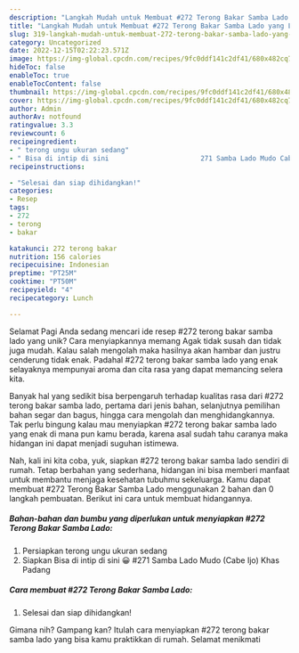 ```yaml
---
description: "Langkah Mudah untuk Membuat #272 Terong Bakar Samba Lado yang Lezat, Lezat"
title: "Langkah Mudah untuk Membuat #272 Terong Bakar Samba Lado yang Lezat, Lezat"
slug: 319-langkah-mudah-untuk-membuat-272-terong-bakar-samba-lado-yang-lezat-lezat
category: Uncategorized
date: 2022-12-15T02:22:23.571Z
image: https://img-global.cpcdn.com/recipes/9fc0ddf141c2df41/680x482cq70/272-terong-bakar-samba-lado-foto-resep-utama.jpg
hideToc: false
enableToc: true
enableTocContent: false
thumbnail: https://img-global.cpcdn.com/recipes/9fc0ddf141c2df41/680x482cq70/272-terong-bakar-samba-lado-foto-resep-utama.jpg
cover: https://img-global.cpcdn.com/recipes/9fc0ddf141c2df41/680x482cq70/272-terong-bakar-samba-lado-foto-resep-utama.jpg
author: Admin
authorAv: notfound
ratingvalue: 3.3
reviewcount: 6
recipeingredient:
- " terong ungu ukuran sedang"
- " Bisa di intip di sini                       271 Samba Lado Mudo Cabe Ijo Khas Padang"
recipeinstructions:

- "Selesai dan siap dihidangkan!"
categories:
- Resep
tags:
- 272
- terong
- bakar

katakunci: 272 terong bakar 
nutrition: 156 calories
recipecuisine: Indonesian
preptime: "PT25M"
cooktime: "PT50M"
recipeyield: "4"
recipecategory: Lunch

---
```



Selamat Pagi Anda sedang mencari ide resep #272 terong bakar samba lado yang unik? Cara menyiapkannya memang Agak tidak susah dan tidak juga mudah. Kalau salah mengolah maka hasilnya akan hambar dan justru cenderung tidak enak. Padahal #272 terong bakar samba lado yang enak selayaknya mempunyai aroma dan cita rasa yang dapat memancing selera kita.


Banyak hal yang sedikit bisa berpengaruh terhadap kualitas rasa dari #272 terong bakar samba lado, pertama dari jenis bahan, selanjutnya pemilihan bahan segar dan bagus, hingga cara mengolah dan menghidangkannya. Tak perlu bingung kalau mau menyiapkan #272 terong bakar samba lado yang enak di mana pun kamu berada, karena asal sudah tahu caranya maka hidangan ini dapat menjadi suguhan istimewa.




Nah, kali ini kita coba, yuk, siapkan #272 terong bakar samba lado sendiri di rumah. Tetap berbahan yang sederhana, hidangan ini bisa memberi manfaat untuk membantu menjaga kesehatan tubuhmu sekeluarga. Kamu dapat membuat #272 Terong Bakar Samba Lado menggunakan 2 bahan dan 0 langkah pembuatan. Berikut ini cara untuk membuat hidangannya.

<!--inarticleads1-->

##### Bahan-bahan dan bumbu yang diperlukan untuk menyiapkan #272 Terong Bakar Samba Lado:

1. Persiapkan  terong ungu ukuran sedang
1. Siapkan  Bisa di intip di sini 😀                      #271 Samba Lado Mudo (Cabe Ijo) Khas Padang




<!--inarticleads2-->

##### Cara membuat #272 Terong Bakar Samba Lado:


1. Selesai dan siap dihidangkan!



Gimana nih? Gampang kan? Itulah cara menyiapkan #272 terong bakar samba lado yang bisa kamu praktikkan di rumah. Selamat menikmati
